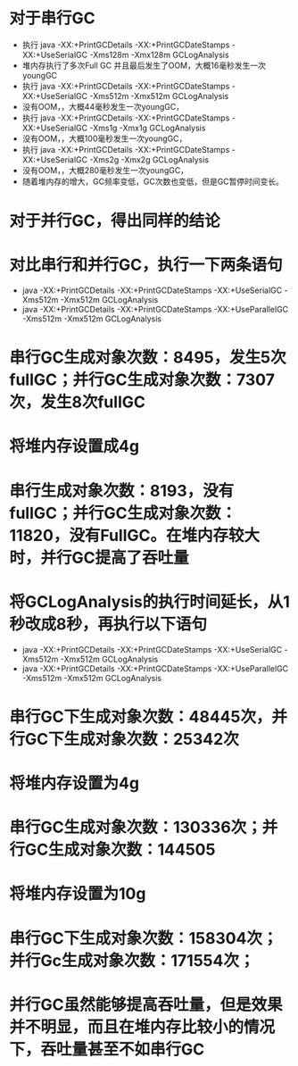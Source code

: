 # 对于串行GC
- 执行 java -XX:+PrintGCDetails -XX:+PrintGCDateStamps -XX:+UseSerialGC -Xms128m -Xmx128m GCLogAnalysis
- 堆内存执行了多次Full GC 并且最后发生了OOM，大概16毫秒发生一次youngGC
- 执行 java -XX:+PrintGCDetails -XX:+PrintGCDateStamps -XX:+UseSerialGC -Xms512m -Xmx512m GCLogAnalysis
- 没有OOM，，大概44毫秒发生一次youngGC，
- 执行 java -XX:+PrintGCDetails -XX:+PrintGCDateStamps -XX:+UseSerialGC -Xms1g -Xmx1g GCLogAnalysis
- 没有OOM，，大概100毫秒发生一次youngGC，
- 执行 java -XX:+PrintGCDetails -XX:+PrintGCDateStamps -XX:+UseSerialGC -Xms2g -Xmx2g GCLogAnalysis
- 没有OOM，，大概280毫秒发生一次youngGC，
- 随着堆内存的增大，GC频率变低，GC次数也变低，但是GC暂停时间变长。

# 对于并行GC，得出同样的结论

# 对比串行和并行GC，执行一下两条语句
- java -XX:+PrintGCDetails -XX:+PrintGCDateStamps -XX:+UseSerialGC -Xms512m -Xmx512m GCLogAnalysis
- java -XX:+PrintGCDetails -XX:+PrintGCDateStamps -XX:+UseParallelGC -Xms512m -Xmx512m GCLogAnalysis
# 串行GC生成对象次数：8495，发生5次fullGC；并行GC生成对象次数：7307次，发生8次fullGC
# 将堆内存设置成4g
# 串行生成对象次数：8193，没有fullGC；并行GC生成对象次数：11820，没有FullGC。在堆内存较大时，并行GC提高了吞吐量
# 将GCLogAnalysis的执行时间延长，从1秒改成8秒，再执行以下语句
- java -XX:+PrintGCDetails -XX:+PrintGCDateStamps -XX:+UseSerialGC -Xms512m -Xmx512m GCLogAnalysis
- java -XX:+PrintGCDetails -XX:+PrintGCDateStamps -XX:+UseParallelGC -Xms512m -Xmx512m GCLogAnalysis
# 串行GC下生成对象次数：48445次，并行GC下生成对象次数：25342次
# 将堆内存设置为4g
# 串行GC生成对象次数：130336次；并行GC生成对象次数：144505
# 将堆内存设置为10g
# 串行GC下生成对象次数：158304次；并行Gc生成对象次数：171554次；
# 并行GC虽然能够提高吞吐量，但是效果并不明显，而且在堆内存比较小的情况下，吞吐量甚至不如串行GC

